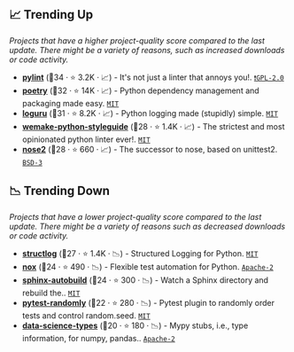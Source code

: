 ## 📈 Trending Up

_Projects that have a higher project-quality score compared to the last update. There might be a variety of reasons, such as increased downloads or code activity._

- <b><a href="https://github.com/PyCQA/pylint">pylint</a></b> (🥇34 ·  ⭐ 3.2K · 📈) - It's not just a linter that annoys you!. <code><a href="http://bit.ly/2KucAZR">❗️GPL-2.0</a></code>
- <b><a href="https://github.com/python-poetry/poetry">poetry</a></b> (🥈32 ·  ⭐ 14K · 📈) - Python dependency management and packaging made easy. <code><a href="http://bit.ly/34MBwT8">MIT</a></code>
- <b><a href="https://github.com/Delgan/loguru">loguru</a></b> (🥈31 ·  ⭐ 8.2K · 📈) - Python logging made (stupidly) simple. <code><a href="http://bit.ly/34MBwT8">MIT</a></code>
- <b><a href="https://github.com/wemake-services/wemake-python-styleguide">wemake-python-styleguide</a></b> (🥈28 ·  ⭐ 1.4K · 📈) - The strictest and most opinionated python linter ever!. <code><a href="http://bit.ly/34MBwT8">MIT</a></code>
- <b><a href="https://github.com/nose-devs/nose2">nose2</a></b> (🥈28 ·  ⭐ 660 · 📈) - The successor to nose, based on unittest2. <code><a href="http://bit.ly/3aKzpTv">BSD-3</a></code>

## 📉 Trending Down

_Projects that have a lower project-quality score compared to the last update. There might be a variety of reasons such as decreased downloads or code activity._

- <b><a href="https://github.com/hynek/structlog">structlog</a></b> (🥉27 ·  ⭐ 1.4K · 📉) - Structured Logging for Python. <code><a href="http://bit.ly/34MBwT8">MIT</a></code>
- <b><a href="https://github.com/theacodes/nox">nox</a></b> (🥉24 ·  ⭐ 490 · 📉) - Flexible test automation for Python. <code><a href="http://bit.ly/3nYMfla">Apache-2</a></code> <code><img src="https://docs.pytest.org/en/stable/_static/favicon.png" style="display:inline;" width="13" height="13"></code>
- <b><a href="https://github.com/executablebooks/sphinx-autobuild">sphinx-autobuild</a></b> (🥈24 ·  ⭐ 300 · 📉) - Watch a Sphinx directory and rebuild the.. <code><a href="http://bit.ly/34MBwT8">MIT</a></code> <code><img src="https://www.sphinx-doc.org/en/master/_static/favicon.svg" style="display:inline;" width="13" height="13"></code>
- <b><a href="https://github.com/pytest-dev/pytest-randomly">pytest-randomly</a></b> (🥉22 ·  ⭐ 280 · 📉) - Pytest plugin to randomly order tests and control random.seed. <code><a href="http://bit.ly/34MBwT8">MIT</a></code>
- <b><a href="https://github.com/predictive-analytics-lab/data-science-types">data-science-types</a></b> (🥉20 ·  ⭐ 180 · 📉) - Mypy stubs, i.e., type information, for numpy, pandas.. <code><a href="http://bit.ly/3nYMfla">Apache-2</a></code>

